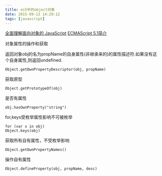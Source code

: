 ```yaml
---
title: es5中的object对象
date: 2015-09-13 14:29:12
tags: [javascript]
---
```

[全面理解面向对象的 JavaScript](http://blog.jobbole.com/38614/)
[ECMAScript 5.1简介](http://www.zhangxinxu.com/wordpress/2012/01/introducing-ecmascript-5-1/)


对象属性的操作和获取


返回对象obj的名为propName的自身属性(非继承来的)的属性描述符.如果没有这个自身属性,则返回undefined.
```
Object.getOwnPropertyDescriptor(obj, propName)
```
获取原型
```
Object.getPrototypeOf(obj)
```
是否有属性
```
obj.hasOwnProperty("string")
```
for,keys受枚举属性影响不可被枚举
```
for (var x in obj)
Object.keys(obj)
```
获取所有自有属性，不受枚举影响
```
Object.getOwnPropertyNames()
```
操作自有属性
```
Object.defineProperty(obj, propName, desc)
```